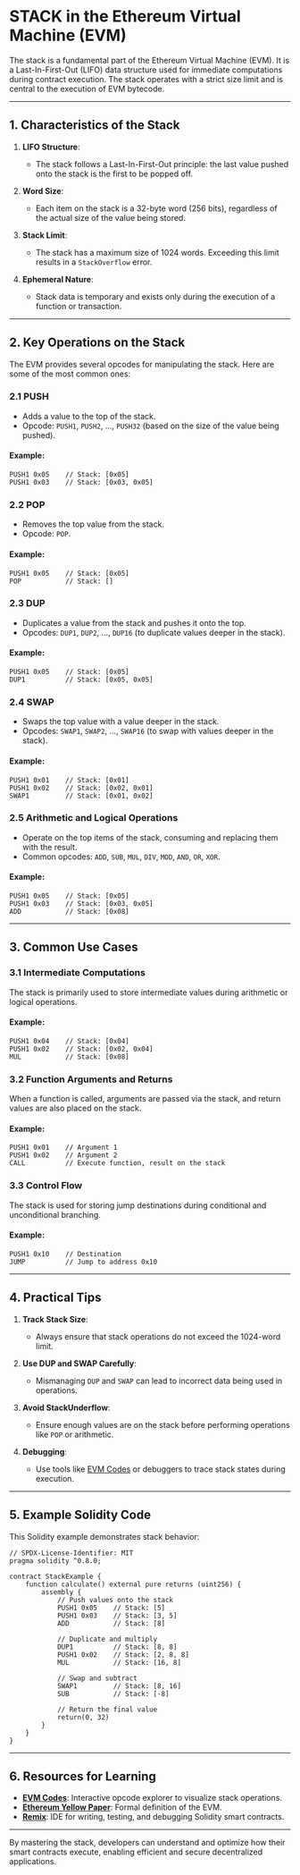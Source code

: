 # **STACK in the Ethereum Virtual Machine (EVM)**

The stack is a fundamental part of the Ethereum Virtual Machine (EVM). It is a Last-In-First-Out (LIFO) data structure used for immediate computations during contract execution. The stack operates with a strict size limit and is central to the execution of EVM bytecode.

---

## **1. Characteristics of the Stack**

1. **LIFO Structure**:
   - The stack follows a Last-In-First-Out principle: the last value pushed onto the stack is the first to be popped off.

2. **Word Size**:
   - Each item on the stack is a 32-byte word (256 bits), regardless of the actual size of the value being stored.

3. **Stack Limit**:
   - The stack has a maximum size of 1024 words. Exceeding this limit results in a `StackOverflow` error.

4. **Ephemeral Nature**:
   - Stack data is temporary and exists only during the execution of a function or transaction.

---

## **2. Key Operations on the Stack**

The EVM provides several opcodes for manipulating the stack. Here are some of the most common ones:

### **2.1 PUSH**
- Adds a value to the top of the stack.
- Opcode: `PUSH1`, `PUSH2`, ..., `PUSH32` (based on the size of the value being pushed).

#### Example:
```assembly
PUSH1 0x05    // Stack: [0x05]
PUSH1 0x03    // Stack: [0x03, 0x05]
```

### **2.2 POP**
- Removes the top value from the stack.
- Opcode: `POP`.

#### Example:
```assembly
PUSH1 0x05    // Stack: [0x05]
POP           // Stack: []
```

### **2.3 DUP**
- Duplicates a value from the stack and pushes it onto the top.
- Opcodes: `DUP1`, `DUP2`, ..., `DUP16` (to duplicate values deeper in the stack).

#### Example:
```assembly
PUSH1 0x05    // Stack: [0x05]
DUP1          // Stack: [0x05, 0x05]
```

### **2.4 SWAP**
- Swaps the top value with a value deeper in the stack.
- Opcodes: `SWAP1`, `SWAP2`, ..., `SWAP16` (to swap with values deeper in the stack).

#### Example:
```assembly
PUSH1 0x01    // Stack: [0x01]
PUSH1 0x02    // Stack: [0x02, 0x01]
SWAP1         // Stack: [0x01, 0x02]
```

### **2.5 Arithmetic and Logical Operations**
- Operate on the top items of the stack, consuming and replacing them with the result.
- Common opcodes: `ADD`, `SUB`, `MUL`, `DIV`, `MOD`, `AND`, `OR`, `XOR`.

#### Example:
```assembly
PUSH1 0x05    // Stack: [0x05]
PUSH1 0x03    // Stack: [0x03, 0x05]
ADD           // Stack: [0x08]
```

---

## **3. Common Use Cases**

### **3.1 Intermediate Computations**
The stack is primarily used to store intermediate values during arithmetic or logical operations.

#### Example:
```assembly
PUSH1 0x04    // Stack: [0x04]
PUSH1 0x02    // Stack: [0x02, 0x04]
MUL           // Stack: [0x08]
```

### **3.2 Function Arguments and Returns**
When a function is called, arguments are passed via the stack, and return values are also placed on the stack.

#### Example:
```assembly
PUSH1 0x01    // Argument 1
PUSH1 0x02    // Argument 2
CALL          // Execute function, result on the stack
```

### **3.3 Control Flow**
The stack is used for storing jump destinations during conditional and unconditional branching.

#### Example:
```assembly
PUSH1 0x10    // Destination
JUMP          // Jump to address 0x10
```

---

## **4. Practical Tips**

1. **Track Stack Size**:
   - Always ensure that stack operations do not exceed the 1024-word limit.

2. **Use DUP and SWAP Carefully**:
   - Mismanaging `DUP` and `SWAP` can lead to incorrect data being used in operations.

3. **Avoid StackUnderflow**:
   - Ensure enough values are on the stack before performing operations like `POP` or arithmetic.

4. **Debugging**:
   - Use tools like [EVM Codes](https://www.evm.codes/) or debuggers to trace stack states during execution.

---

## **5. Example Solidity Code**

This Solidity example demonstrates stack behavior:

```solidity
// SPDX-License-Identifier: MIT
pragma solidity ^0.8.0;

contract StackExample {
    function calculate() external pure returns (uint256) {
        assembly {
            // Push values onto the stack
            PUSH1 0x05    // Stack: [5]
            PUSH1 0x03    // Stack: [3, 5]
            ADD           // Stack: [8]

            // Duplicate and multiply
            DUP1          // Stack: [8, 8]
            PUSH1 0x02    // Stack: [2, 8, 8]
            MUL           // Stack: [16, 8]

            // Swap and subtract
            SWAP1         // Stack: [8, 16]
            SUB           // Stack: [-8]

            // Return the final value
            return(0, 32)
        }
    }
}
```

---

## **6. Resources for Learning**

- **[EVM Codes](https://www.evm.codes/)**: Interactive opcode explorer to visualize stack operations.
- **[Ethereum Yellow Paper](https://ethereum.github.io/yellowpaper/)**: Formal definition of the EVM.
- **[Remix](https://remix.ethereum.org/)**: IDE for writing, testing, and debugging Solidity smart contracts.

---

By mastering the stack, developers can understand and optimize how their smart contracts execute, enabling efficient and secure decentralized applications.

